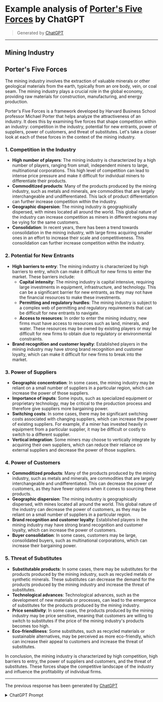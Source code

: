 # Example analysis of [Porter's Five Forces](README.md/#porters-five-forces) by ChatGPT

> Generated by [ChatGPT](https://chat.openai.com/chat)

-----

## Mining Industry

## Porter's Five Forces

The mining industry involves the extraction of valuable minerals or other geological materials from the earth, typically from an ore body, vein, or coal seam. The mining industry plays a crucial role in the global economy, providing raw materials for construction, manufacturing, and energy production.

Porter's Five Forces is a framework developed by Harvard Business School professor Michael Porter that helps analyze the attractiveness of an industry. It does this by examining five forces that shape competition within an industry: competition in the industry, potential for new entrants, power of suppliers, power of customers, and threat of substitutes. Let's take a closer look at each of these forces in the context of the mining industry.

### 1. Competition in the Industry

* **High number of players**: The mining industry is characterized by a high number of players, ranging from small, independent miners to large, multinational corporations. This high level of competition can lead to intense price pressure and make it difficult for individual miners to differentiate their products.
* **Commoditized products**: Many of the products produced by the mining industry, such as metals and minerals, are commodities that are largely interchangeable and undifferentiated. This lack of product differentiation can further increase competition within the industry.
* **Geographic dispersion**: The mining industry is geographically dispersed, with mines located all around the world. This global nature of the industry can increase competition as miners in different regions may be vying for the same customers.
* **Consolidation**: In recent years, there has been a trend towards consolidation in the mining industry, with large firms acquiring smaller ones in an effort to increase their scale and competitiveness. This consolidation can further increase competition within the industry.

### 2. Potential for New Entrants

* **High barriers to entry**: The mining industry is characterized by high barriers to entry, which can make it difficult for new firms to enter the market. These barriers include:
  * **Capital intensity**: The mining industry is capital intensive, requiring large investments in equipment, infrastructure, and technology. This can be a significant barrier for new entrants, as they may not have the financial resources to make these investments.
  * **Permitting and regulatory hurdles**: The mining industry is subject to a complex web of permitting and regulatory requirements that can be difficult for new entrants to navigate.
  * **Access to resources**: In order to enter the mining industry, new firms must have access to resources such as land, minerals, and water. These resources may be owned by existing players or may be difficult for new firms to obtain due to regulatory or environmental constraints.
* **Brand recognition and customer loyalty**: Established players in the mining industry may have strong brand recognition and customer loyalty, which can make it difficult for new firms to break into the market.

### 3. Power of Suppliers

* **Geographic concentration**: In some cases, the mining industry may be reliant on a small number of suppliers in a particular region, which can increase the power of those suppliers.
* **Importance of inputs**: Some inputs, such as specialized equipment or proprietary technology, may be critical to the production process and therefore give suppliers more bargaining power.
* **Switching costs**: In some cases, there may be significant switching costs associated with changing suppliers, which can increase the power of existing suppliers. For example, if a miner has invested heavily in equipment from a particular supplier, it may be difficult or costly to switch to a different supplier.
* **Vertical integration**: Some miners may choose to vertically integrate by acquiring their own suppliers, which can reduce their reliance on external suppliers and decrease the power of those suppliers.

### 4. Power of Customers

* **Commoditized products**: Many of the products produced by the mining industry, such as metals and minerals, are commodities that are largely interchangeable and undifferentiated. This can decrease the power of customers, as they have fewer options when it comes to sourcing these products.
* **Geographic dispersion**: The mining industry is geographically dispersed, with mines located all around the world. This global nature of the industry can decrease the power of customers, as they may be reliant on a small number of suppliers in a particular region.
* **Brand recognition and customer loyalty**: Established players in the mining industry may have strong brand recognition and customer loyalty, which can increase the power of customers.
* **Buyer consolidation**: In some cases, customers may be large, consolidated buyers, such as multinational corporations, which can increase their bargaining power.

### 5. Threat of Substitutes

* **Substitutable products**: In some cases, there may be substitutes for the products produced by the mining industry, such as recycled metals or synthetic minerals. These substitutes can decrease the demand for the products produced by the mining industry and increase the threat of substitutes.
* **Technological advances**: Technological advances, such as the development of new materials or processes, can lead to the emergence of substitutes for the products produced by the mining industry.
* **Price sensitivity**: In some cases, the products produced by the mining industry may be price sensitive, meaning that customers are willing to switch to substitutes if the price of the mining industry's products becomes too high.
* **Eco-friendliness**: Some substitutes, such as recycled materials or sustainable alternatives, may be perceived as more eco-friendly, which can increase their appeal to customers and increase the threat of substitutes.

In conclusion, the mining industry is characterized by high competition, high barriers to entry, the power of suppliers and customers, and the threat of substitutes. These forces shape the competitive landscape of the industry and influence the profitability of individual firms.

-----

The previous response has been generated by [ChatGPT](https://chat.openai.com/chat)

<details>
  <summary>ChatGPT Prompt</summary>

## ChatGPT Prompt

```ChatGPT

Act as a Business Consultant from a top management company. 
I want you to generate a Porter's Five Forces Report on {topic}.

The {topic} is "Mining Industry"

Layout the Porter's Five Forces in the following format. 
Give reasons why a point is included in the Porter's Five Forces. 
Make the list compelling and professional.
 
# {topic}
## Porter's Five Forces
[introduction and definition about {topic}]
 
### 1. Competition in the Industry 
[list about competition in the industry, bold - maximum of 4] 
 
### 2. Potential for New Entrants 
[list of factors about Potential for New Entrants, bold - maximum of 4] 
 
### 3. Power of Suppliers
[list of factors about power of suppliers, bold - maximum of 4]
 
### 4. Power of Customers
[list of factors about power of customers, bold - maximum of 4]
 
### 5. Threat of Substitutes 
[list of factors about threat of substitutes, bold - maximum of 4]
 
[conclusion about {topic}]

```

</details>
